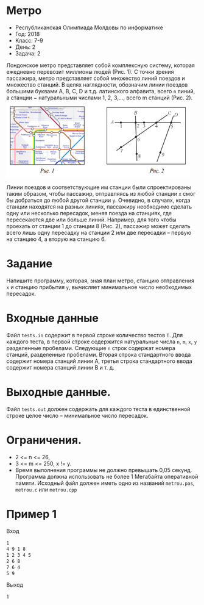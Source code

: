 # Метро
* Республиканская Олимпиада Молдовы по информатике
* Год: 2018
* Класс: 7-9
* День: 2
* Задача: 2

Лондонское метро представляет собой комплексную систему, которая ежедневно
перевозит миллионы людей (Рис. 1). С точки зрения пассажира, метро представляет собой
множество линий поездов и множество станций. В целях наглядности, обозначим линии
поездов большими буквами A, B, C, D и т.д. латинского алфавита, всего `n` линий, а станции −
натуральными числами 1, 2, 3,..., всего m станций (Рис. 2).
![img1](img1.png)

Линии поездов и соответствующие им станции были спроектированы таким образом,
чтобы пассажир, отправляясь из любой станции `x` смог бы добраться до любой другой
станции `y`. Очевидно, в случаях, когда станции находятся на разных линиях, пассажиру
необходимо сделать одну или несколько пересадок, меняя поезда на станциях, где
пересекаются две или больше линий.
Например, для того чтобы проехать от станции 1 до станции 8 (Рис. 2), пассажир может
сделать всего лишь одну пересадку на станции 2 или две пересадки – первую на станцию 4, а
вторую на станцию 6.

# Задание 
Напишите программу, которая, зная план метро, станцию отправления `x` и станцию прибытия `y`, вычисляет минимальное число необходимых пересадок.

# Входные данные
Файл `tests.in` содержит в первой строке количество тестов `T`.
Для каждого теста, в первой строке содержится натуральные числа `n`, `m`, `x`, `y` разделенные пробелами. 
Следующие `n` строк содержат номера станций, разделенные пробелами. 
Вторая строка стандартного ввода содержит номера станций линии A, третья строка стандартного ввода содержит номера станций линии B и т. д.


# Выходные данные. 
Файл `tests.out` должен содержать для каждого теста в единственной строке целое число – минимальное число пересадок.

# Ограничения. 
* 2 <= n <= 26, 
* 3 <= m <= 250, x != y. 
* Время выполнения программы не должно превышать 0,05 секунд. 
Программа должна использовать не более 1 Мегабайта оперативной памяти. 
Исходный файл должен иметь одно из названий `metrou.pas`, `metrou.c` или `metrou.cpp`

# Пример 1
Вход 
```
1
4 9 1 8
1 2 3 4 5
2 6 8
7 6 4
5 9
```

Выход
```
1
```


